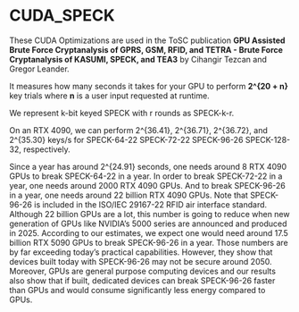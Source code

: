 # CUDA_SPECK

These CUDA Optimizations are used in the ToSC publication **GPU Assisted Brute Force Cryptanalysis of GPRS, GSM, RFID, and TETRA - Brute Force Cryptanalysis of KASUMI, SPECK, and TEA3** by Cihangir Tezcan and Gregor Leander.

It measures how many seconds it takes for your GPU to perform **2^{20 + n}** key trials where **n** is a user input requested at runtime.

We represent k-bit keyed SPECK with r rounds as SPECK-k-r.

On an RTX 4090, we can perform 2^{36.41}, 2^{36.71}, 2^{36.72}, and 2^{35.30} keys/s for SPECK-64-22 SPECK-72-22 SPECK-96-26 SPECK-128-32, respectively.

Since a year has around 2^{24.91} seconds, one needs around 8 RTX 4090 GPUs to break SPECK-64-22 in a year. In order to break SPECK-72-22 in a year, one needs around 2000 RTX 4090 GPUs. And to break SPECK-96-26 in a year, one needs around 22 billion RTX 4090 GPUs. Note that SPECK-96-26 is included in the ISO/IEC 29167-22 RFID air interface standard. Although 22 billion GPUs are a lot, this number is going to reduce when new generation of GPUs like NVIDIA’s 5000 series are announced and produced in 2025. According to our estimates, we expect one would need around 17.5 billion RTX 5090 GPUs to break SPECK-96-26 in a year. Those numbers are by far exceeding today’s practical capabilities. However, they show that devices built today with SPECK-96-26 may not be secure around 2050. Moreover, GPUs are general purpose computing devices and our results also show that if built, dedicated devices can break SPECK-96-26 faster than GPUs and would consume significantly less energy compared to GPUs.
